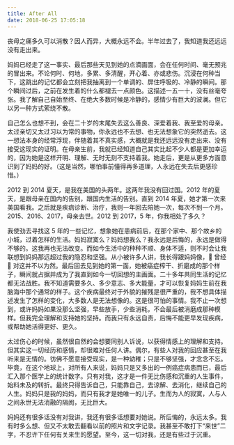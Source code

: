 ```yaml
---
title: After All
date: 2018-06-25 17:05:18
---
```


丧母之痛多久可以消散？因人而异，大概永远不会。半年过去了，我知道我还远远没有走出来。

妈妈已经走了这一事实、最后那些天见到她的点滴画面，会在任何时间、毫无预兆的冒出来。不论何时、何地，多累、多清醒，开心着、亦或悲伤。沉浸在何种当下，这跳出的记忆都会立刻把我抽离到一个单调的、屏住呼吸的、冷静的瞬间。那个瞬间过后，之前在发生着的什么都褪去一点颜色。这描述一五一十，没有丝毫夸张。我了解自己自始至终、在绝大多数时候是冷静的，感情少有巨大的波澜。但它以另一种方式萦绕不散。

自己怎么也想不到，会在二十岁的末尾失去这么善良、深爱着我、我至爱的母亲。太过亲切又太过习以为常的事物，你永远也不去想、也无法想象它的突然逝去。这一想法本身的经常浮现，伴随着其不真实感，大概就是我还远远没有走出来、没有接受这现实的证明。在母亲生前，我就已经知道自己其实比起不少人都是更加幸运的，因为她是这样开明、理解、无时无刻不支持着我。她走后，更是从更多方面意识到了妈妈的好。（这是当然，哪怕事前懂得再多道理，人永远在失去后更感珍惜。）

2012 到 2014 夏天，是我在美国的头两年。这两年我没有回过国。2012 年的夏天，是跟母亲在国内的告别，跟国内生活的告别。直到 2014 年夏，她才第一次来美国看我。之后就是疾病诊断、治疗，我则一年回去陪她一次，每次不到一个月。2015、2016、2017，母亲去世。2012 到 2017，5 年，你我相处了多久？

我使劲去寻找这 5 年的一些记忆，想象她在患病前后，在那个家中、那个故乡的小城，过着怎样的生活。妈妈寂寞么？妈妈想我么？我永远是后悔的，永远是做得不够的。这我再也无法改变。而如今生活中的种种不顺、身体不适，则不时会让我联想到妈妈那远超过我的隐忍和坚强。从小被许多人讲，我长得跟妈妈像， 曾经  对这并不以为然。最后回去见到她的第一面，她被癌症榨干、折磨成的那个样子，瞬间就占据并成为了我直到如今一切回想的主画面。二十多年共同生活的记忆都无法战胜。我不知道需要多久、多少意志、多大能量，才可以恢复妈妈生前在我脑海中那个通常的样子。这个疾病最终对于外貌的摧残是很严重的，我不想具体描述发生了怎样的变化，大多数人是无法想像的。这是很可怕的事情。我不止一次想到，或许妈妈如果没那么坚强，早些放手，少些消耗，不会最后被消磨成那种模样。但我完全理解和支持她的坚持。而我只有永远自责，后悔不能更早发现疾病，或帮助她活得更好、更久。

太过伤心的时候，虽然很自然的会想要同别人诉说，以获得情感上的理解和支持。但其实这一切经历和感情，却很难对任何人讲。偶尔，有些人对我的回应甚至在我听来是无情的。彷佛不愿意接受现实，是一种幼稚；只是不够坚强，才念念不忘。毕竟，在这个地球上，对所有人来说，妈妈只是又多出的一例癌症病患而已，最后汇入那个医学上的统计数字。只有对我，这才是一件无比伤感和沉重的人生事件，始料未及的转折。最终只得告诉自己，只能靠自己，去谅解、去消化，继续自己的人生。妈妈只是我的妈妈，而只有我才是她唯一的儿子。生而为人的寂寞，人与人之间永世无法消融的隔阂，无比巨大。

妈妈还有很多话没有对我讲，我还有很多话想要对她说。所后悔的，永远太多。我有时多么想、但又不太敢去翻看以前的照片和文字记录。我甚至不敢打下“来世”二字，不忍许下任何有关来生的愿望。至今，这一切对我，还是有些过于沉重。
